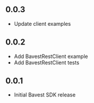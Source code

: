 ## 0.0.3

* Update client examples

## 0.0.2

* Add BavestRestClient example
* Add BavestRestClient tests

## 0.0.1

* Initial Bavest SDK release
